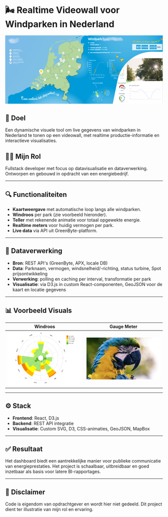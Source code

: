 # 🌬️ Realtime Videowall voor Windparken in Nederland

![Dashboard Mockup](../assets/images/videowall-PE.png)

## 🎯 Doel
Een dynamische visuele tool om live gegevens van windparken in Nederland te tonen op een videowall, met realtime productie-informatie en interactieve visualisaties.

## 👨‍💻 Mijn Rol
Fullstack developer met focus op datavisualisatie en dataverwerking. Ontworpen en gebouwd in opdracht van een energiebedrijf.

---

## 🔍 Functionaliteiten

- **Kaartweergave** met automatische loop langs alle windparken.
- **Windroos** per park (zie voorbeeld hieronder).
- **Teller** met rekenende animatie voor totaal opgewekte energie.
- **Realtime meters** voor huidig vermogen per park.
- **Live data** via API uit GreenByte-platform.

---

## 🧠 Dataverwerking

- **Bron**: REST API's (GreenByte, APX, locale DB)
- **Data**: Parknaam, vermogen, windsnelheid/-richting, status turbine, Spot prijsontwikkeling
- **Verwerking**: polling en caching per interval, transformatie per park
- **Visualisatie**: via D3.js in custom React-componenten, GeoJSON voor de kaart en locatie gegevens

---

## 📊 Voorbeeld Visuals

| Windroos                                  | Gauge Meter                                 |
|------------------------------------------|---------------------------------------------|
| ![Windroos](../assets/images/windroos.png) | ![Gauge](../assets/images/unsplash-lylCw4zcA7I.jpg)  |

---

## ⚙️ Stack

- **Frontend**: React, D3.js
- **Backend**: REST API integratie
- **Visualisatie**: Custom SVG, D3, CSS-animaties, GeoJSON, MapBox

---

## ✅ Resultaat
Het dashboard biedt een aantrekkelijke manier voor publieke communicatie van energieprestaties. Het project is schaalbaar, uitbreidbaar en goed inzetbaar als basis voor latere BI-rapportages.

---

## 📌 Disclaimer
Code is eigendom van opdrachtgever en wordt hier niet gedeeld. Dit project dient ter illustratie van mijn rol en ervaring.
